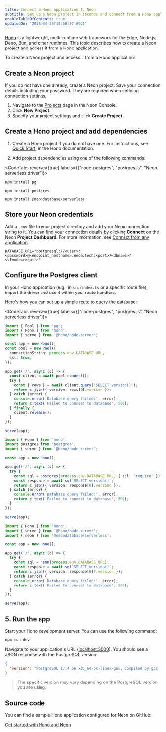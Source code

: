 ```yaml
---
title: Connect a Hono application to Neon
subtitle: Set up a Neon project in seconds and connect from a Hono application
enableTableOfContents: true
updatedOn: '2025-04-30T14:50:57.892Z'
---
```


[Hono](https://hono.dev/) is a lightweight, multi-runtime web framework for the Edge, Node.js, Deno, Bun, and other runtimes. This topic describes how to create a Neon project and access it from a Hono application.

To create a Neon project and access it from a Hono application:

<Steps>

## Create a Neon project

If you do not have one already, create a Neon project. Save your connection details including your password. They are required when defining connection settings.

1.  Navigate to the [Projects](https://console.neon.tech/app/projects) page in the Neon Console.
2.  Click **New Project**.
3.  Specify your project settings and click **Create Project**.

## Create a Hono project and add dependencies

1.  Create a Hono project if you do not have one. For instructions, see [Quick Start](https://hono.dev/docs/getting-started/basic), in the Hono documentation.

2.  Add project dependencies using one of the following commands:

<CodeTabs reverse={true} labels={["node-postgres", "postgres.js", "Neon serverless driver"]}>

```shell
npm install pg
```

```shell
npm install postgres
```

```shell
npm install @neondatabase/serverless
```

   </CodeTabs>

## Store your Neon credentials

Add a `.env` file to your project directory and add your Neon connection string to it. You can find your connection details by clicking **Connect** on the Neon **Project Dashboard**. For more information, see [Connect from any application](/docs/connect/connect-from-any-app).

```shell shouldWrap
DATABASE_URL="postgresql://<user>:<password>@<endpoint_hostname>.neon.tech:<port>/<dbname>?sslmode=require"
```

## Configure the Postgres client

In your Hono application (e.g., in `src/index.ts` or a specific route file), import the driver and use it within your route handlers.

Here's how you can set up a simple route to query the database:

<CodeTabs reverse={true} labels={["node-postgres", "postgres.js", "Neon serverless driver"]}>

```typescript
import { Pool } from 'pg';
import { Hono } from 'hono';
import { serve } from '@hono/node-server';

const app = new Hono();
const pool = new Pool({
  connectionString: process.env.DATABASE_URL,
  ssl: true,
});

app.get('/', async (c) => {
  const client = await pool.connect();
  try {
    const { rows } = await client.query('SELECT version()');
    return c.json({ version: rows[0].version });
  } catch (error) {
    console.error('Database query failed:', error);
    return c.text('Failed to connect to database', 500);
  } finally {
    client.release();
  }
});

serve(app);
```

```typescript
import { Hono } from 'hono';
import postgres from 'postgres';
import { serve } from '@hono/node-server';

const app = new Hono();

app.get('/', async (c) => {
  try {
    const sql = postgres(process.env.DATABASE_URL, { ssl: 'require' });
    const response = await sql`SELECT version()`;
    return c.json({ version: response[0].version });
  } catch (error) {
    console.error('Database query failed:', error);
    return c.text('Failed to connect to database', 500);
  }
});

serve(app);
```

```typescript
import { Hono } from 'hono';
import { serve } from '@hono/node-server';
import { neon } from '@neondatabase/serverless';

const app = new Hono();

app.get('/', async (c) => {
  try {
    const sql = neon(process.env.DATABASE_URL);
    const response = await sql`SELECT version()`;
    return c.json({ version: response[0]?.version });
  } catch (error) {
    console.error('Database query failed:', error);
    return c.text('Failed to connect to database', 500);
  }
});

serve(app);
```

</CodeTabs>

## 5. Run the app

Start your Hono development server. You can use the following command:

```bash
npm run dev
```

Navigate to your application's URL ([localhost:3000](http://localhost:3000)). You should see a JSON response with the PostgreSQL version:

```json shouldWrap
{
  "version": "PostgreSQL 17.4 on x86_64-pc-linux-gnu, compiled by gcc (Debian 12.2.0-14) 12.2.0, 64-bit"
}
```

> The specific version may vary depending on the PostgreSQL version you are using.

</Steps>

## Source code

You can find a sample Hono application configured for Neon on GitHub:

<DetailIconCards>

<a href="https://github.com/neondatabase/examples/tree/main/with-hono" description="Get started with Hono and Neon" icon="github">Get started with Hono and Neon</a>

</DetailIconCards>

<NeedHelp/>
